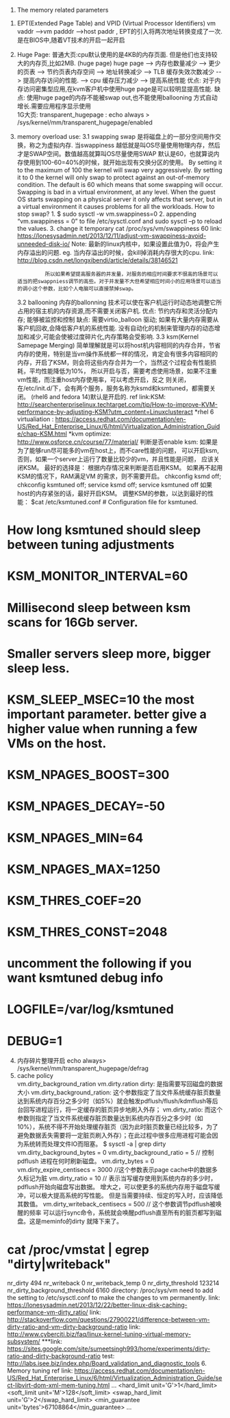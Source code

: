 1. The memory related parameters
1) EPT(Extended Page Table) and VPID (Virtual Processor Identifiers)
    vm vaddr -->vm padddr -->host paddr , EPT的引入将两次地址转换变成了一次. 是在BIOS中,随着VT技术的开启一起开启
    
2) Huge Page:
    普通大页:cpu默认使用的是4KB的内存页面. 但是他们也支持较大的内存页,比如2MB. (huge page)
            huge page --> 内存也数量减少 --> 更少的页表 -->  节约页表内存空间 --> 地址转换减少  --> TLB 缓存失效次数减少  --> 提高内存访问的性能.
             --> cpu 缓存压力减少 --> 提高系统性能
            优点:  对于内存访问密集型应用,在kvm客户机中使用huge page是可以较明显提高性能.
            缺点: 使用huge page的内存不能被swap out,也不能使用ballooning 方式自动增长.需要应用程序显示使用      
    1G大页: 
    transparent_hugepage :
        echo always > /sys/kernel/mm/transparent_hugepage/enabled  
        
3) memory overload use:
    3.1 swapping
        swap 是将磁盘上的一部分空间用作交换，称之为虚拟内存. 当swappiness 越低就是叫OS尽量使用物理内存，然后才是SWAP空间。数值越高就算叫OS尽量使用SWAP
                 默认是60，也就算说内存使用到100-60=40%的时候，就开始出现有交换分区的使用。
                 By setting it to the maximum of 100 the kernel will swap very aggressively. By setting it to 0 the kernel will only swap to protect against an out-of-memory condition. The default is 60 which means that some swapping will occur.
                 Swapping is bad in a virtual environment, at any level. When the guest OS starts swapping on a physical server it only affects that server, but in a virtual environment it causes problems for all the workloads.
                 How to stop swap?
                 1. $ sudo sysctl -w vm.swappiness=0
                 2.  appending “vm.swappiness = 0” to file /etc/sysctl.conf and sudo sysctl –p to reload the values.
                 3. change it temporary cat /proc/sys/vm/swappiness
                     60
                 link: https://lonesysadmin.net/2013/12/11/adjust-vm-swappiness-avoid-unneeded-disk-io/
                 Note: 最新的linux内核中，如果设置此值为0，将会产生内存溢出的问题. eg. 当内存溢出的时候，会kill掉消耗内存很大的cpu.
                 link: http://blog.csdn.net/longxibendi/article/details/38146521
            
                所以如果希望提高服务器的并发量，对服务的相应时间要求不很高的场景可以适当的把swappniess调节的高些。对于并发量不大但希望相应时间小的应用场景可以适当的调小这个参数，比如个人电脑可以直接禁掉swap。
    3.2 ballooning 内存的ballonning
    技术可以使在客户机运行时动态地调整它所占用的宿主机的内存资源,而不需要关闭客户机.
    优点: 节约内存和灵活分配内存; 能够被监控和控制 缺点: 需要virtio_balloon
    驱动; 如果有大量内存需要从客户机回收,会降低客户机的系统性能.
    没有自动化的机制来管理内存的动态增加和减少,可能会使被过度碎片化,内存策略会受影响.
    3.3 ksm(Kernel Samepage Merging)
    简单理解就是可以将host机内容相同的内存合并，节省内存的使用，特别是当vm操作系统都一样的情况，肯定会有很多内容相同的内存，开启了KSM，则会将这些内存合并为一个，当然这个过程会有性能损耗，平均性能降低为10%，
    所以开启与否，需要考虑使用场景，如果不注重vm性能，而注重host内存使用率，可以考虑开启，反之
    则关闭，在/etc/init.d/下，会有两个服务，服务名称为ksmd和ksmtuned，都需要关闭。
    (rhel6 and fedora 14)默认是开启的. ref link:KSM:
    http://searchenterpriselinux.techtarget.com/tip/How-to-improve-KVM-performance-by-adjusting-KSM?utm_content=Linuxclusteract
    *rhel 6 virtualiation :
    https://access.redhat.com/documentation/en-US/Red_Hat_Enterprise_Linux/6/html/Virtualization_Administration_Guide/chap-KSM.html
    *kvm optimize: http://www.osforce.cn/course/77/material/
    判断是否enable ksm:
    如果是为了能够run尽可能多的vm在host上，而不care性能的问题， 可以开启ksm,
    否则，如果一个server上运行了数量比较少的vm，并且性能是问题， 应该关闭KSM。
    最好的选择是： 根据内存情况来判断是否启用KSM。
    如果再不起用KSM的情况下，RAM满足VM 的需求，则不需要开启。 chkconfig ksmd
    off; chkconfig ksmtuned off; service ksmd off; service ksmtuned off
    如果host的内存紧张的话，最好开启KSM。 调整KSM的参数，以达到最好的性能： $cat
    /etc/ksmtuned.conf # Configuration file for ksmtuned.
# How long ksmtuned should sleep between tuning adjustments
# KSM_MONITOR_INTERVAL=60
# Millisecond sleep between ksm scans for 16Gb server.
# Smaller servers sleep more, bigger sleep less.
# KSM_SLEEP_MSEC=10 the most important parameter. better give a higher value when running a few VMs on the host.
# KSM_NPAGES_BOOST=300
# KSM_NPAGES_DECAY=-50
# KSM_NPAGES_MIN=64
# KSM_NPAGES_MAX=1250
# KSM_THRES_COEF=20
# KSM_THRES_CONST=2048
# uncomment the following if you want ksmtuned debug info
# LOGFILE=/var/log/ksmtuned
# DEBUG=1
4. 内存碎片整理开启
    echo always> /sys/kernel/mm/transparent_hugepage/defrag
5. cache policy  
    vm.dirty_background_ration
    vm.dirty.ration
         dirty: 是指需要写回磁盘的数据大小
vm.dirty_background_ration: 这个参数指定了当文件系统缓存脏页数量达到系统内存百分之多少时（如5%）就会触发pdflush/flush/kdmflush等后台回写进程运行，将一定缓存的脏页异步地刷入外存；
vm.dirty_ratio: 而这个参数则指定了当文件系统缓存脏页数量达到系统内存百分之多少时（如10%），系统不得不开始处理缓存脏页（因为此时脏页数量已经比较多，为了避免数据丢失需要将一定脏页刷入外存）；在此过程中很多应用进程可能会因为系统转而处理文件IO而阻塞。
$ sysctl -a | grep dirty
vm.dirty_background_bytes = 0
vm.dirty_background_ratio = 5  // 控制pdflush 进程在何时刷新磁盘。
vm.dirty_bytes = 0
vm.dirty_expire_centisecs = 3000 //这个参数表示page cache中的数据多久标记为脏
vm.dirty_ratio = 10  // 表示当写缓存使用到系统内存的多少时，pdflush开始向磁盘写出数据。 增大之，可以使更多的系统内存用于磁盘写缓冲，可以极大提高系统的写性能。 但是当需要持续、恒定的写入时，应该降低其数值。
vm.dirty_writeback_centisecs = 500 // 这个参数调节pdflush被唤醒的频率
可以运行sync命令，系统就会唤醒pdflush直至所有的脏页都写到磁盘。这是meminfo的dirty 就降下来了。
# cat /proc/vmstat | egrep "dirty|writeback"
nr_dirty 494
nr_writeback 0
nr_writeback_temp 0
nr_dirty_threshold 123214
nr_dirty_background_threshold 6160
directory: /proc/sys/vm
need to add the setting to /etc/sysctl.conf to make the changes to vm permanently.
link: https://lonesysadmin.net/2013/12/22/better-linux-disk-caching-performance-vm-dirty_ratio/
link: http://stackoverflow.com/questions/27900221/difference-between-vm-dirty-ratio-and-vm-dirty-background-ratio
link: http://www.cyberciti.biz/faq/linux-kernel-tuning-virtual-memory-subsystem/
***link: https://sites.google.com/site/sumeetsingh993/home/experiments/dirty-ratio-and-dirty-background-ratio
              test: http://labs.isee.biz/index.php/Board_validation_and_diagnostic_tools
6. Memory tuning
ref link: https://access.redhat.com/documentation/en-US/Red_Hat_Enterprise_Linux/6/html/Virtualization_Administration_Guide/sect-libvirt-dom-xml-mem-tuning.html
<domain>
  ...
  <memtune>
    <hard_limit unit='G'>1</hard_limit>
    <soft_limit unit='M'>128</soft_limit>
    <swap_hard_limit unit='G'>2</swap_hard_limit>
    <min_guarantee unit='bytes'>67108864</min_guarantee>
  </memtune>
  ...
</domain>
